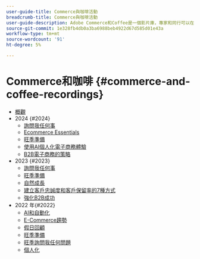 ```yaml
---
user-guide-title: Commerce與咖啡活動
breadcrumb-title: Commerce與咖啡活動
user-guide-description: Adobe Commerce和Coffee是一個影片庫，專家和同行可以在其中分享他們有關如何使用Adobe Commerce的想法和想法。
source-git-commit: 1e328fb4db0a3ba6988beb4922d67d585d01e43a
workflow-type: tm+mt
source-wordcount: '91'
ht-degree: 5%

---
```



# Commerce和咖啡 {#commerce-and-coffee-recordings}

+ [概觀](overview.md)
+ 2024 {#2024}
   + [詢問我任何事](2024/ask-me-anything.md)
   + [Ecommerce Essentials](2024/ecommerce-essentials.md)
   + [旺季準備](2024/peak-season-prep.md)
   + [使用AI個人化電子商務體驗](2024/personalize-ecommerce.md)
   + [B2B電子商務的策略](2024/commerce-and-coffee-strategies-for-b2b-ecommerce.md)
+ 2023 {#2023}
   + [詢問我任何事](2023/ask-me-anything.md)
   + [旺季準備](2023/peak-season-prep.md)
   + [自然成長](2023/organic-growth.md)
   + [建立客戶忠誠度和客戶保留率的7種方式](2023/loyalty-retention.md)
   + [強化B2B成功](2023/b2b.md)
+ 2022 年{#2022}
   + [AI和自動化](2022/ai-and-automation.md)
   + [E-Commerce趨勢](2022/ecommerce-trends.md)
   + [假日回顧](2022/holiday.md)
   + [旺季準備](2022/peak-season-prep.md)
   + [旺季詢問我任何問題](2022/peak-season-ask-anything.md)
   + [個人化](2022/personalization.md)

<!--+ Commerce Events {#commerce-events}
  + [Overview](commerce-events/overview.md)
  + 2022 {#2022}
    + [Top Tips and Tricks for Adobe Campaign Standard](customer-journeys/2022/tips-and-tricks.md)
    + [Develop and customize data models in Adobe [!DNL Campaign Classic]](customer-journeys/2022/data-models.md)

+ Data and insights {#commerce-release-updates}
  + [Overview](commerce-release-updates/overview.md)
  + 2022 {#2022}
    + [Innovations and trends](data-and-insights/2022/innovations.md)
    + [Sensei and Analysis Workspace](data-and-insights/2022/sensei.md)
    + [Personalize and automate with Adobe Target](data-and-insights/2022/personalize.md)
    + [Analytics and Target applications for Mobile and Apps](data-and-insights/2022/mobile-and-apps.md)
    + [Cross Device Analytics and Customer Journey Analytics](data-and-insights/2022/cross-device-analytics.md) -->
